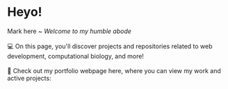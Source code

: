 # Heyo!
Mark here ~
<i> Welcome to my humble abode </i>
<br><br>
💻 On this page, you'll discover projects and repositories related to web development, computational biology, and more!
<br><br>
📜 Check out my portfolio webpage here, where you can view my work and active projects:
